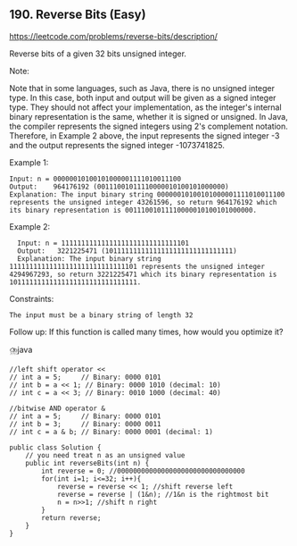 ## 190. Reverse Bits (Easy)

https://leetcode.com/problems/reverse-bits/description/

Reverse bits of a given 32 bits unsigned integer.

Note:

Note that in some languages, such as Java, there is no unsigned integer type. In this case, both input and output will be given as a signed integer type. They should not affect your implementation, as the integer's internal binary representation is the same, whether it is signed or unsigned.
In Java, the compiler represents the signed integers using 2's complement notation. Therefore, in Example 2 above, the input represents the signed integer -3 and the output represents the signed integer -1073741825.
 

Example 1:
    
    Input: n = 00000010100101000001111010011100
    Output:    964176192 (00111001011110000010100101000000)
    Explanation: The input binary string 00000010100101000001111010011100 represents the unsigned integer 43261596, so return 964176192 which its binary representation is 00111001011110000010100101000000.
Example 2:

      Input: n = 11111111111111111111111111111101
      Output:   3221225471 (10111111111111111111111111111111)
      Explanation: The input binary string 11111111111111111111111111111101 represents the unsigned integer 4294967293, so return 3221225471 which its binary representation is 10111111111111111111111111111111.
 

Constraints:

    The input must be a binary string of length 32
     

Follow up: If this function is called many times, how would you optimize it?


⛈️java

    //left shift operator <<
    // int a = 5;     // Binary: 0000 0101
    // int b = a << 1; // Binary: 0000 1010 (decimal: 10)
    // int c = a << 3; // Binary: 0010 1000 (decimal: 40)
    
    //bitwise AND operator &
    // int a = 5;     // Binary: 0000 0101
    // int b = 3;     // Binary: 0000 0011
    // int c = a & b; // Binary: 0000 0001 (decimal: 1)
    
    public class Solution {
        // you need treat n as an unsigned value
        public int reverseBits(int n) {
            int reverse = 0; //00000000000000000000000000000000
            for(int i=1; i<=32; i++){
                reverse = reverse << 1; //shift reverse left
                reverse = reverse | (1&n); //1&n is the rightmost bit
                n = n>>1; //shift n right
            }
            return reverse;
        }
    }
